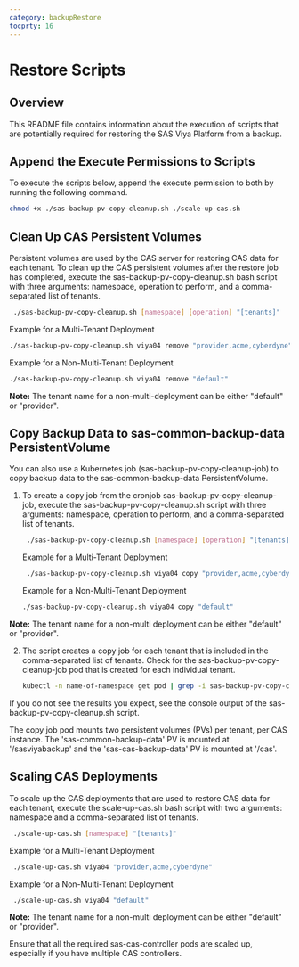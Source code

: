 ```yaml
---
category: backupRestore
tocprty: 16
---
```


# Restore Scripts

## Overview

This README file contains information about the execution of scripts that are potentially required for restoring the SAS Viya Platform from a backup.

## Append the Execute Permissions to Scripts

To execute the scripts below, append the execute permission to both by running the following command.

   ```bash
   chmod +x ./sas-backup-pv-copy-cleanup.sh ./scale-up-cas.sh
   ```

## Clean Up CAS Persistent Volumes

Persistent volumes are used by the CAS server for restoring CAS data for each tenant. To clean up the CAS persistent volumes after the restore job has completed, execute the sas-backup-pv-copy-cleanup.sh bash script with three arguments: namespace, operation to perform, and a comma-separated list of tenants.

   ```bash
    ./sas-backup-pv-copy-cleanup.sh [namespace] [operation] "[tenants]"
   ```

   Example for a Multi-Tenant Deployment

   ```bash
   ./sas-backup-pv-copy-cleanup.sh viya04 remove "provider,acme,cyberdyne"
   ```

   Example for a Non-Multi-Tenant Deployment

   ```bash
   ./sas-backup-pv-copy-cleanup.sh viya04 remove "default"
   ```

**Note:** The tenant name for a non-multi-deployment can be either "default" or "provider".

## Copy Backup Data to sas-common-backup-data PersistentVolume

You can also use a Kubernetes job (sas-backup-pv-copy-cleanup-job) to copy backup data to the sas-common-backup-data PersistentVolume.

1. To create a copy job from the cronjob sas-backup-pv-copy-cleanup-job, execute the sas-backup-pv-copy-cleanup.sh script with three arguments: namespace, operation to perform, and a comma-separated list of tenants.

   ```bash
    ./sas-backup-pv-copy-cleanup.sh [namespace] [operation] "[tenants]"
   ```

   Example for a Multi-Tenant Deployment

   ```bash
    ./sas-backup-pv-copy-cleanup.sh viya04 copy "provider,acme,cyberdyne"
   ```

   Example for a Non-Multi-Tenant Deployment

   ```bash
   ./sas-backup-pv-copy-cleanup.sh viya04 copy "default"
   ```

**Note:** The tenant name for a non-multi deployment can be either "default" or "provider".

2. The script creates a copy job for each tenant that is included in the comma-separated list of tenants. Check for the sas-backup-pv-copy-cleanup-job pod that is created for each individual tenant.

   ```bash
   kubectl -n name-of-namespace get pod | grep -i sas-backup-pv-copy-cleanup
   ```
If you do not see the results you expect, see the console output of the sas-backup-pv-copy-cleanup.sh script.

The copy job pod mounts two persistent volumes (PVs) per tenant, per CAS instance. The 'sas-common-backup-data' PV is mounted at '/sasviyabackup' and the 'sas-cas-backup-data' PV is mounted at '/cas'.

## Scaling CAS Deployments

To scale up the CAS deployments that are used to restore CAS data for each tenant, execute the scale-up-cas.sh bash script with two arguments: namespace and a comma-separated list of tenants.

   ```bash
    ./scale-up-cas.sh [namespace] "[tenants]"
   ```

   Example for a Multi-Tenant Deployment

   ```bash
    ./scale-up-cas.sh viya04 "provider,acme,cyberdyne"
   ```

   Example for a Non-Multi-Tenant Deployment

   ```bash
    ./scale-up-cas.sh viya04 "default"
   ```

**Note:** The tenant name for a non-multi deployment can be either "default" or "provider".

Ensure that all the required sas-cas-controller pods are scaled up, especially if you have multiple CAS controllers.